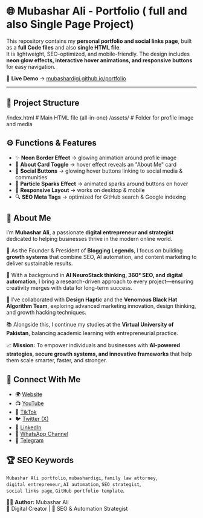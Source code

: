 # 🌐 Mubashar Ali - Portfolio ( full and also Single Page Project)

This repository contains my **personal portfolio and social links page**, built as a **full Code files** and also **single HTML file**.  
It is lightweight, SEO-optimized, and mobile-friendly. The design includes **neon glow effects, interactive hover animations, and responsive buttons** for easy navigation.  

🚀 **Live Demo** → [mubashardigi.github.io/portfolio](https://mubashardigi.github.io/portfolio)

---

## 📂 Project Structure
/index.html # Main HTML file (all-in-one)
/assets/ # Folder for profile image and media


## ⚙️ Functions & Features
- ✨ **Neon Border Effect** → glowing animation around profile image  
- 📖 **About Card Toggle** → hover effect reveals an "About Me" card  
- 🔗 **Social Buttons** → glowing hover buttons linking to social media & communities  
- 🌌 **Particle Sparks Effect** → animated sparks around buttons on hover  
- 📱 **Responsive Layout** → works on desktop & mobile  
- 🔍 **SEO Meta Tags** → optimized for GitHub search & Google indexing  


## 📖 About Me
I’m **Mubashar Ali**, a passionate **digital entrepreneur and strategist** dedicated to helping businesses thrive in the modern online world.  

🚀 As the Founder & President of **Blogging Legends**, I focus on building **growth systems** that combine SEO, AI automation, and content marketing to deliver sustainable results.  

🧠 With a background in **AI NeuroStack thinking, 360° SEO, and digital automation**, I bring a research-driven approach to every project—ensuring creativity merges with data for long-term success.  

🎨 I’ve collaborated with **Design Haptic** and the **Venomous Black Hat Algorithm Team**, exploring advanced marketing innovation, design thinking, and growth hacking techniques.  

📚 Alongside this, I continue my studies at the **Virtual University of Pakistan**, balancing academic learning with entrepreneurial practice.  

📈 **Mission:** To empower individuals and businesses with **AI-powered strategies, secure growth systems, and innovative frameworks** that help them scale smarter, faster, and stronger.  


## 📱 Connect With Me
- 🌍 [Website](https://mubasharali.bio)  
- 📺 [YouTube](https://youtube.com/@VAlChemistAi)  
- 🎵 [TikTok](https://tiktok.com/@mubashardigi)  
- 🐦 [Twitter (X)](https://x.com/mubashardigi)  
- 🔗 [LinkedIn](https://pk.linkedin.com/in/mubasharali-growthbeast)  
- 💬 [WhatsApp Channel](https://whatsapp.com/channel/0029VaMHvIa7NoZrRFw9l419)  
- 📢 [Telegram](https://t.me/Blogginglegends)  


## 🏆 SEO Keywords
`Mubashar Ali portfolio`, `mubashardigi`, `family law attorney`,  
`digital entrepreneur`, `AI automation`, `SEO strategist`,  
`social links page`, `GitHub portfolio template`.


👨‍💻 **Author:** Mubashar Ali  
 🚀 Digital Creator | 🧠 SEO & Automation Strategist
